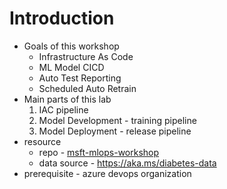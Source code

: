 # Introduction
- Goals of this workshop
  - Infrastructure As Code
  - ML Model CICD
  - Auto Test Reporting 
  - Scheduled Auto Retrain
- Main parts of this lab
  1. IAC pipeline
  2. Model Development - training pipeline
  3. Model Deployment - release pipeline
- resource
  - repo - [msft-mlops-workshop](https://github.com/ShaoXiangChien/msft-mlops-workshop.git)
  - data source - https://aka.ms/diabetes-data
- prerequisite - azure devops organization
